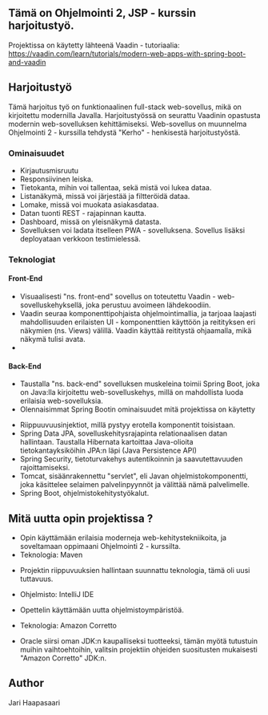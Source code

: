 ## Tämä on Ohjelmointi 2, JSP - kurssin harjoitustyö.

Projektissa on käytetty lähteenä Vaadin - tutoriaalia: https://vaadin.com/learn/tutorials/modern-web-apps-with-spring-boot-and-vaadin

## Harjoitustyö

Tämä harjoitus työ on funktionaalinen full-stack web-sovellus, mikä on kirjoitettu modernilla Javalla. Harjoitustyössä on seurattu Vaadinin opastusta modernin web-sovelluksen kehittämiseksi. Web-sovellus on muunnelma Ohjelmointi 2 - kurssilla tehdystä "Kerho" - henkisestä harjoitustyöstä.

### Ominaisuudet

- Kirjautusmisruutu
- Responsiivinen leiska.
- Tietokanta, mihin voi tallentaa, sekä mistä voi lukea dataa.
- Listanäkymä, missä voi järjestää ja filtteröidä dataa.
- Lomake, missä voi muokata asiakasdataa.
- Datan tuonti REST - rajapinnan kautta.
- Dashboard, missä on yleisnäkymä datasta.
- Sovelluksen voi ladata itselleen PWA - sovelluksena. Sovellus lisäksi deployataan verkkoon testimielessä.

### Teknologiat

#### Front-End
- Visuaalisesti "ns. front-end" sovellus on toteutettu Vaadin - web-sovelluskehyksellä, joka perustuu avoimeen lähdekoodiin.
- Vaadin seuraa komponenttipohjaista ohjelmointimallia, ja tarjoaa laajasti mahdollisuuden erilaisten UI - komponenttien käyttöön ja reitityksen eri näkymien (ns. Views) välillä. Vaadin käyttää reititystä ohjaamalla, mikä näkymä tulisi avata.
- 

#### Back-End
- Taustalla "ns. back-end" sovelluksen muskeleina toimii Spring Boot, joka on Java:lla kirjoitettu web-sovelluskehys, millä on mahdollista luoda erilaisia web-sovelluksia.
- Olennaisimmat Spring Bootin ominaisuudet mitä projektissa on käytetty
* Riippuuvuusinjektiot, millä pystyy erotella komponentit toisistaan.
* Spring Data JPA, sovelluskehitysrajapinta relationaalisen datan hallintaan. Taustalla Hibernata kartoittaa Java-olioita tietokantayksiköihin JPA:n läpi (Java Persistence API)
* Spring Security, tietoturvakehys autentikoinnin ja saavutettavuuden rajoittamiseksi.
* Tomcat, sisäänrakennettu "servlet", eli Javan ohjelmistokomponentti, joka käsittelee selaimen palvelinpyynnöt ja välittää nämä palvelimelle.
* Spring Boot, ohjelmistokehitystyökalut.

## Mitä uutta opin projektissa ?

- Opin käyttämään erilaisia moderneja web-kehitystekniikoita, ja soveltamaan oppimaani Ohjelmointi 2 - kurssilta.
- Teknologia: Maven
 * Projektin riippuvuuksien hallintaan suunnattu teknologia, tämä oli uusi tuttavuus.
- Ohjelmisto: IntelliJ IDE
 * Opettelin käyttämään uutta ohjelmistoympäristöä.
- Teknologia: Amazon Corretto
 * Oracle siirsi oman JDK:n kaupalliseksi tuotteeksi, tämän myötä tutustuin muihin vaihtoehtoihin, valitsin projektiin ohjeiden suositusten mukaisesti "Amazon Corretto" JDK:n.

## Author

Jari Haapasaari